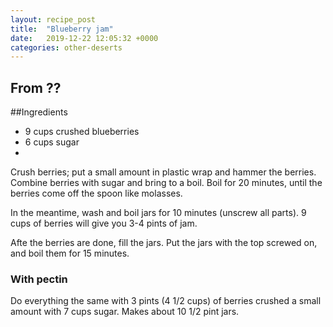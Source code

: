 ```yaml
---
layout: recipe_post
title:  "Blueberry jam"
date:   2019-12-22 12:05:32 +0000
categories: other-deserts
---
```


## From ??
##Ingredients
* 9 cups crushed blueberries
* 6 cups sugar
*
Crush berries; put a small amount in plastic wrap and hammer the berries. Combine berries with sugar and bring to a boil. Boil for 20 minutes, until the berries come off the spoon like molasses. 

In the meantime, wash and boil jars for 10 minutes (unscrew all parts). 9 cups of berries will give you 3-4 pints of jam.

Afte the berries are done, fill the jars. Put the jars with the top screwed on, and boil them for 15 minutes.

### With pectin

Do everything the same with 3 pints (4 1/2 cups) of berries crushed a small amount with 7 cups sugar. Makes about 10 1/2 pint jars.

